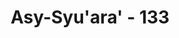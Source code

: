 ---
title: "Asy-Syu'ara' - 133"
no: 133
arabic_no: ١٣٣
ayah: اَمَدَّكُمْ بِاَنْعَامٍ وَّبَنِيْنَۙ  
translation: "Dia (Allah) telah menganugerahkan kepadamu hewan ternak dan anak-anak,"
tafsir: "Di antara nikmat yang dianugerahkan Allah kepada kaum 'Ad ialah binatang-binatang ternak yang dapat mereka manfaatkan, dan anak keturunan yang dapat menyambung generasi dan penerus cita-cita mereka. Mereka juga dianugerahi kebun-kebun yang indah, yang ditumbuhi oleh tumbuh-tumbuhan yang amat berguna bagi mereka. Demikian pula air yang dapat mengairi bumi sebagai hasil irigasi yang telah mereka buat semuanya dengan pertolongan Allah."
---